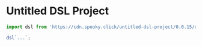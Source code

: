 # Untitled DSL Project

```js
import dsl from 'https://cdn.spooky.click/untitled-dsl-project/0.0.15/dsl.js';

dsl`...`;
```
